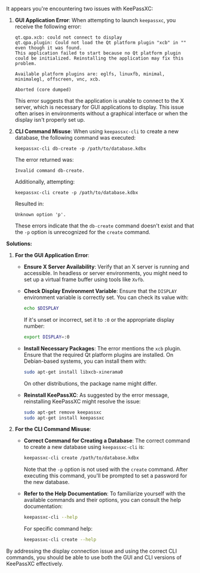 It appears you're encountering two issues with KeePassXC:

1. **GUI Application Error**: When attempting to launch `keepassxc`, you receive the following error:

   ```
   qt.qpa.xcb: could not connect to display 
   qt.qpa.plugin: Could not load the Qt platform plugin "xcb" in "" even though it was found.
   This application failed to start because no Qt platform plugin could be initialized. Reinstalling the application may fix this problem.

   Available platform plugins are: eglfs, linuxfb, minimal, minimalegl, offscreen, vnc, xcb.

   Aborted (core dumped)
   ```

   This error suggests that the application is unable to connect to the X server, which is necessary for GUI applications to display. This issue often arises in environments without a graphical interface or when the display isn't properly set up.

2. **CLI Command Misuse**: When using `keepassxc-cli` to create a new database, the following command was executed:

   ```
   keepassxc-cli db-create -p /path/to/database.kdbx
   ```

   The error returned was:

   ```
   Invalid command db-create.
   ```

   Additionally, attempting:

   ```
   keepassxc-cli create -p /path/to/database.kdbx
   ```

   Resulted in:

   ```
   Unknown option 'p'.
   ```

   These errors indicate that the `db-create` command doesn't exist and that the `-p` option is unrecognized for the `create` command.

**Solutions:**

1. **For the GUI Application Error**:

   - **Ensure X Server Availability**: Verify that an X server is running and accessible. In headless or server environments, you might need to set up a virtual frame buffer using tools like `Xvfb`.

   - **Check Display Environment Variable**: Ensure that the `DISPLAY` environment variable is correctly set. You can check its value with:

     ```bash
     echo $DISPLAY
     ```

     If it's unset or incorrect, set it to `:0` or the appropriate display number:

     ```bash
     export DISPLAY=:0
     ```

   - **Install Necessary Packages**: The error mentions the `xcb` plugin. Ensure that the required Qt platform plugins are installed. On Debian-based systems, you can install them with:

     ```bash
     sudo apt-get install libxcb-xinerama0
     ```

     On other distributions, the package name might differ.

   - **Reinstall KeePassXC**: As suggested by the error message, reinstalling KeePassXC might resolve the issue:

     ```bash
     sudo apt-get remove keepassxc
     sudo apt-get install keepassxc
     ```

2. **For the CLI Command Misuse**:

   - **Correct Command for Creating a Database**: The correct command to create a new database using `keepassxc-cli` is:

     ```bash
     keepassxc-cli create /path/to/database.kdbx
     ```

     Note that the `-p` option is not used with the `create` command. After executing this command, you'll be prompted to set a password for the new database.

   - **Refer to the Help Documentation**: To familiarize yourself with the available commands and their options, you can consult the help documentation:

     ```bash
     keepassxc-cli --help
     ```

     For specific command help:

     ```bash
     keepassxc-cli create --help
     ```

By addressing the display connection issue and using the correct CLI commands, you should be able to use both the GUI and CLI versions of KeePassXC effectively. 